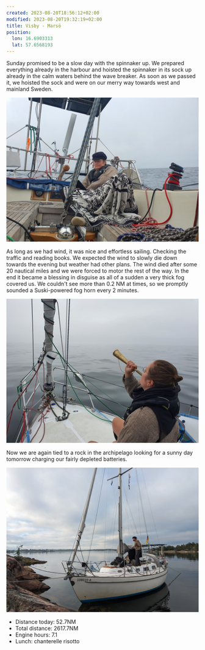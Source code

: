 ```yaml
---
created: 2023-08-20T18:56:12+02:00
modified: 2023-08-20T19:32:19+02:00
title: Visby - Marsö
position:
  lon: 16.6903313
  lat: 57.6568193
---
```


Sunday promised to be a slow day with the spinnaker up. We prepared everything already in the harbour and hoisted the spinnaker in its sock up already in the calm waters behind the wave breaker. As soon as we passed it, we hoisted the sock and were on our merry way towards west and mainland Sweden. 

![Image](../2023/3791420ad53b980e9cba9521f998224d.jpg) 

As long as we had wind, it was nice and effortless sailing. Checking the traffic and reading books. We expected the wind to slowly die down towards the evening but weather had other plans. The wind died after some 20 nautical miles and we were forced to motor the rest of the way. In the end it became a blessing in disguise as all of a sudden a very thick fog covered us. We couldn't see more than 0.2 NM at times, so we promptly sounded a Suski-powered fog horn every 2 minutes.

![Image](../2023/a4840eb5da5fcefdeecfaef7c2e8617d.jpg) 

Now we are again tied to a rock in the archipelago looking for a sunny day tomorrow charging our fairly depleted batteries.

![Image](../2023/bb0509663fc5daa2ebec624f409334d3.jpg) 

* Distance today: 52.7NM
* Total distance: 2617.7NM
* Engine hours: 7.1
* Lunch: chanterelle risotto
